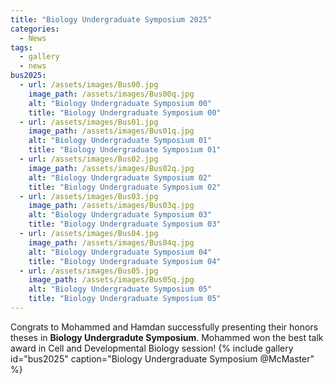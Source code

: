 ```yaml
---
title: "Biology Undergraduate Symposium 2025"
categories:
  - News
tags:
  - gallery
  - news
bus2025:
  - url: /assets/images/Bus00.jpg
    image_path: /assets/images/Bus00q.jpg
    alt: "Biology Undergraduate Symposium 00"
    title: "Biology Undergraduate Symposium 00"
  - url: /assets/images/Bus01.jpg
    image_path: /assets/images/Bus01q.jpg
    alt: "Biology Undergraduate Symposium 01"
    title: "Biology Undergraduate Symposium 01"
  - url: /assets/images/Bus02.jpg
    image_path: /assets/images/Bus02q.jpg
    alt: "Biology Undergraduate Symposium 02"
    title: "Biology Undergraduate Symposium 02"
  - url: /assets/images/Bus03.jpg
    image_path: /assets/images/Bus03q.jpg
    alt: "Biology Undergraduate Symposium 03"
    title: "Biology Undergraduate Symposium 03"
  - url: /assets/images/Bus04.jpg
    image_path: /assets/images/Bus04q.jpg
    alt: "Biology Undergraduate Symposium 04"
    title: "Biology Undergraduate Symposium 04"
  - url: /assets/images/Bus05.jpg
    image_path: /assets/images/Bus05q.jpg
    alt: "Biology Undergraduate Symposium 05"
    title: "Biology Undergraduate Symposium 05"
---
```


Congrats to Mohammed and Hamdan successfully presenting their honors theses in **Biology Undergradute Symposium**. Mohammed won the best talk award in Cell and Developmental Biology session!
{% include gallery id="bus2025" caption="Biology Undergraduate Symposium @McMaster" %}
